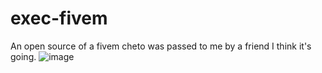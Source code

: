# exec-fivem
An open source of a fivem cheto was passed to me by a friend I think it's going.
![image](https://user-images.githubusercontent.com/105109829/167255520-23b0fdc9-871d-4969-b2ae-b549d9dc9d19.png)
